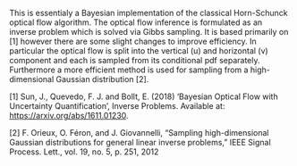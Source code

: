 This is essentialy a Bayesian implementation of the classical Horn-Schunck optical flow algorithm. The optical flow inference is formulated as an inverse problem which is solved via Gibbs sampling. It is based primarily on [1] however there are some slight changes to improve efficiency. In particular the optical flow is split into the vertical (u) and horizontal (v) component and each is sampled from its conditional pdf separately. Furthermore a more efficient method is used for sampling from a high-dimensional Gaussian distribution [2].

[1] Sun, J., Quevedo, F. J. and Bollt, E. (2018) ‘Bayesian Optical Flow with Uncertainty Quantification’, Inverse Problems. Available at: https://arxiv.org/abs/1611.01230.

[2] F. Orieux, O. Féron, and J. Giovannelli, “Sampling high-dimensional Gaussian distributions for general linear inverse problems,” IEEE Signal Process. Lett., vol. 19, no. 5, p. 251, 2012